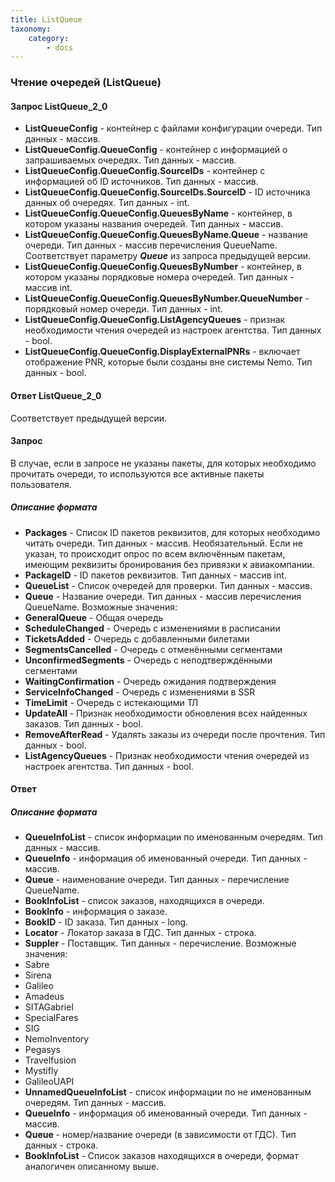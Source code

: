 ```yaml
---
title: ListQueue
taxonomy:
    category:
        - docs
---
```


### Чтение очередей (ListQueue)

#### Запрос ListQueue_2_0
- **ListQueueConfig** - контейнер с файлами конфигурации очереди. Тип данных - массив.
- **ListQueueConfig.QueueConfig** - контейнер с информацией о запрашиваемых очередях. Тип данных - массив.
- **ListQueueConfig.QueueConfig.SourceIDs** - контейнер с информацией об ID источников. Тип данных - массив.
- **ListQueueConfig.QueueConfig.SourceIDs.SourceID** - ID источника данных об очередях. Тип данных - int.
- **ListQueueConfig.QueueConfig.QueuesByName** - контейнер, в котором указаны названия очередей. Тип данных - массив. 
- **ListQueueConfig.QueueConfig.QueuesByName.Queue** - название очереди. Тип данных - массив перечисления QueueName. Соответствует параметру _**Queue**_ из запроса предыдущей версии. 
- **ListQueueConfig.QueueConfig.QueuesByNumber** - контейнер, в котором указаны порядковые номера очередей.  Тип данных  - массив int.
- **ListQueueConfig.QueueConfig.QueuesByNumber.QueueNumber** - порядковый номер очереди. Тип данных - int. 
- **ListQueueConfig.QueueConfig.ListAgencyQueues** - признак необходимости чтения очередей из настроек агентства. Тип данных - bool. 
- **ListQueueConfig.QueueConfig.DisplayExternalPNRs** - включает отображение PNR, которые были созданы вне системы Nemo. Тип данных - bool. 

#### Ответ ListQueue_2_0
Соответствует предыдущей версии.  

#### Запрос

В случае, если в запросе не указаны пакеты, для которых необходимо прочитать очереди, то используются все активные пакеты пользователя.

##### Описание формата

-   **Packages** - Список ID пакетов реквизитов, для которых необходимо читать очереди. Тип данных - массив. Необязательный. Если не указан, то происходит опрос по всем включённым пакетам, имеющим реквизиты бронирования без привязки к авиакомпании.
-   **PackageID** - ID пакетов реквизитов. Тип данных - массив int.
-   **QueueList** - Список очередей для проверки. Тип данных - массив.
-   **Queue** - Название очереди. Тип данных - массив перечисления QueueName. Возможные значения:
 -   **GeneralQueue** - Общая очередь
 -   **ScheduleChanged** - Очередь с изменениями в расписании
 -   **TicketsAdded** - Очередь с добавленными билетами
 -   **SegmentsCancelled** - Очередь с отменёнными сегментами
 -   **UnconfirmedSegments** - Очередь с неподтверждёнными сегментами
 -   **WaitingConfirmation** - Очередь ожидания подтверждения
 -   **ServiceInfoChanged** - Очередь с изменениями в SSR
 -   **TimeLimit** - Очередь с истекающими ТЛ
-   **UpdateAll** - Признак необходимости обновления всех найденных заказов. Тип данных - bool.
-   **RemoveAfterRead** - Удалять заказы из очереди после прочтения. Тип данных - bool.
-   **ListAgencyQueues** - Признак необходимости чтения очередей из настроек агентства. Тип данных - bool.

#### Ответ

##### Описание формата

-   **QueueInfoList** - список информации по именованным очередям. Тип данных - массив.
-   **QueueInfo** - информация об именованный очереди. Тип данных - массив.
-   **Queue** - наименование очереди. Тип данных - перечисление QueueName.
-   **BookInfoList** - список заказов, находящихся в очереди.
-   **BookInfo** - информация о заказе.
-   **BookID** - ID заказа. Тип данных - long.
-   **Locator** - Локатор заказа в ГДС. Тип данных - строка.
-   **Suppler** - Поставщик. Тип данных - перечисление. Возможные значения:
 -   Sabre
 -   Sirena
 -   Galileo
 -   Amadeus
 -   SITAGabriel
 -   SpecialFares
 -   SIG
 -   NemoInventory
 -   Pegasys
 -   Travelfusion
 -   Mystifly
 -   GalileoUAPI
-   **UnnamedQueueInfoList** - список информации по не именованным очередям. Тип данных - массив.
-   **QueueInfo** - информация об именованный очереди. Тип данных - массив.
-   **Queue** - номер/название очереди (в зависимости от ГДС). Тип данных - строка.
-   **BookInfoList** - Список заказов находящихся в очереди, формат аналогичен описанному выше.